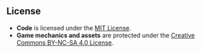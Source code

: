 ## License  

- **Code** is licensed under the [MIT License](LICENSE).  
- **Game mechanics and assets** are protected under the [Creative Commons BY-NC-SA 4.0 License](GAME_LICENSE.md).  
